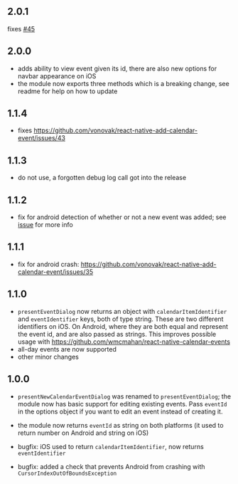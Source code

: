 ## 2.0.1

fixes [#45](https://github.com/vonovak/react-native-add-calendar-event/issues/45)

## 2.0.0

- adds ability to view event given its id, there are also new options for navbar appearance on iOS
- the module now exports three methods which is a breaking change, see readme for help on how to update

## 1.1.4

- fixes https://github.com/vonovak/react-native-add-calendar-event/issues/43

## 1.1.3

- do not use, a forgotten debug log call got into the release

## 1.1.2

- fix for android detection of whether or not a new event was added; see [issue](https://github.com/vonovak/react-native-add-calendar-event/issues/34) for more info

## 1.1.1

- fix for android crash: https://github.com/vonovak/react-native-add-calendar-event/issues/35

## 1.1.0

- `presentEventDialog` now returns an object with `calendarItemIdentifier` and `eventIdentifier` keys, both of type string.
  These are two different identifiers on iOS. On Android, where they are both equal and represent the event id, and are also passed as strings. This improves possible usage with https://github.com/wmcmahan/react-native-calendar-events
- all-day events are now supported
- other minor changes

## 1.0.0

- `presentNewCalendarEventDialog` was renamed to `presentEventDialog`; the module now has basic support for editing existing events. Pass `eventId` in the options object if you want to edit an event instead of creating it.

- the module now returns `eventId` as string on both platforms (it used to return number on Android and string on iOS)

- bugfix: iOS used to return `calendarItemIdentifier`, now returns `eventIdentifier`

- bugfix: added a check that prevents Android from crashing with `CursorIndexOutOfBoundsException`
